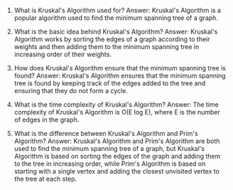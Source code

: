 

1. What is Kruskal's Algorithm used for?
Answer: Kruskal's Algorithm is a popular algorithm used to find the minimum spanning tree of a graph.

2. What is the basic idea behind Kruskal's Algorithm?
Answer: Kruskal's Algorithm works by sorting the edges of a graph according to their weights and then adding them to the minimum spanning tree in increasing order of their weights.

3. How does Kruskal's Algorithm ensure that the minimum spanning tree is found?
Answer: Kruskal's Algorithm ensures that the minimum spanning tree is found by keeping track of the edges added to the tree and ensuring that they do not form a cycle.

4. What is the time complexity of Kruskal's Algorithm?
Answer: The time complexity of Kruskal's Algorithm is O(E log E), where E is the number of edges in the graph.

5. What is the difference between Kruskal's Algorithm and Prim's Algorithm?
Answer: Kruskal's Algorithm and Prim's Algorithm are both used to find the minimum spanning tree of a graph, but Kruskal's Algorithm is based on sorting the edges of the graph and adding them to the tree in increasing order, while Prim's Algorithm is based on starting with a single vertex and adding the closest unvisited vertex to the tree at each step.